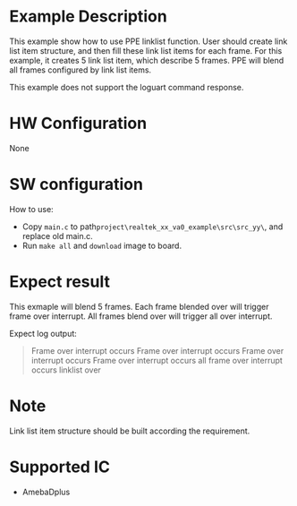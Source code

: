 #  Example Description

This example show how to use PPE linklist function. User should create link list item structure, and then fill these link list items for each frame. For this example, it creates 5 link list item, which describe 5 frames. PPE will blend all frames configured by link list items. 

This example does not support the loguart command response.

# HW Configuration

None

#  SW configuration

How to use:
* Copy `main.c` to path`project\realtek_xx_va0_example\src\src_yy\`, and replace old main.c.
* Run `make all` and `download` image to board.

#  Expect result

This exmaple will blend 5 frames. Each frame blended over will trigger frame over interrupt. All frames blend over 
will trigger all over interrupt. 

Expect log output: 
> Frame over interrupt occurs
> Frame over interrupt occurs
> Frame over interrupt occurs
> Frame over interrupt occurs
> all frame over interrupt occurs
> linklist over

#  Note

Link list item structure should be built according the requirement.

#  Supported IC

* AmebaDplus



